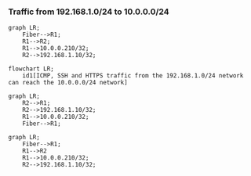 
### Traffic from 192.168.1.0/24 to 10.0.0.0/24

```mermaid
graph LR;
    Fiber-->R1;
    R1-->R2;
    R1-->10.0.0.210/32;
    R2-->192.168.1.10/32;
```

```mermaid
flowchart LR;
    id1[ICMP, SSH and HTTPS traffic from the 192.168.1.0/24 network can reach the 10.0.0.0/24 network]
```


```mermaid
graph LR;
    R2-->R1;
    R2-->192.168.1.10/32;
    R1-->10.0.0.210/32;
    Fiber-->R1;
```

```mermaid
graph LR;
    Fiber-->R1;
    R1-->R2
    R1-->10.0.0.210/32;
    R2-->192.168.1.10/32;
```